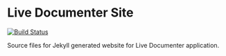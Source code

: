 # Live Documenter Site

[![Build Status](https://dev.azure.com/barryjones78/Live%20Documenter%20Site/_apis/build/status/barry-jones.livedocumenter-site?branchName=master)](https://dev.azure.com/barryjones78/Live%20Documenter%20Site/_build/latest?definitionId=2?branchName=master)

Source files for Jekyll generated website for Live Documenter application.